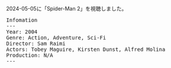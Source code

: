 
2024-05-05に「Spider-Man 2」を視聴しました。

<pre>
Infomation
---
Year: 2004
Genre: Action, Adventure, Sci-Fi
Director: Sam Raimi
Actors: Tobey Maguire, Kirsten Dunst, Alfred Molina
Production: N/A
---
</pre>

